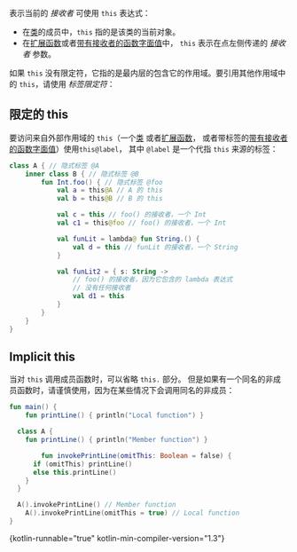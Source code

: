 [//]: # (title: this 表达式)

表示当前的 _接收者_ 可使用 `this` 表达式：

* 在[类](classes.md#继承)的成员中，`this` 指的是该类的当前对象。
* 在[扩展函数](extensions.md)或者[带有接收者的函数字面值](lambdas.md#带有接收者的函数字面值)中，
  `this` 表示在点左侧传递的 _接收者_ 参数。

如果 `this` 没有限定符，它指的是最内层的包含它的作用域。要引用其他作用域中的 `this`，请使用 _标签限定符_：

## 限定的 this

要访问来自外部作用域的 `this`（一个[类](classes.md) 或者[扩展函数](extensions.md)，
或者带标签的[带有接收者的函数字面值](lambdas.md#带有接收者的函数字面值)）使用`this@label`，
其中 `@label` 是一个代指 `this` 来源的标签：

```kotlin
class A { // 隐式标签 @A
    inner class B { // 隐式标签 @B
        fun Int.foo() { // 隐式标签 @foo
            val a = this@A // A 的 this
            val b = this@B // B 的 this

            val c = this // foo() 的接收者，一个 Int
            val c1 = this@foo // foo() 的接收者，一个 Int

            val funLit = lambda@ fun String.() {
                val d = this // funLit 的接收者，一个 String
            }

            val funLit2 = { s: String ->
                // foo() 的接收者，因为它包含的 lambda 表达式
                // 没有任何接收者
                val d1 = this
            }
        }
    }
}
```

## Implicit this

当对 `this` 调用成员函数时，可以省略 `this.` 部分。
但是如果有一个同名的非成员函数时，请谨慎使用，因为在某些情况下会调用同名的非成员：

```kotlin
fun main() {
    fun printLine() { println("Local function") }

  class A {
    fun printLine() { println("Member function") }

        fun invokePrintLine(omitThis: Boolean = false) {
      if (omitThis) printLine()
      else this.printLine()
    }
  }

  A().invokePrintLine() // Member function
    A().invokePrintLine(omitThis = true) // Local function
}
```
{kotlin-runnable="true" kotlin-min-compiler-version="1.3"}
